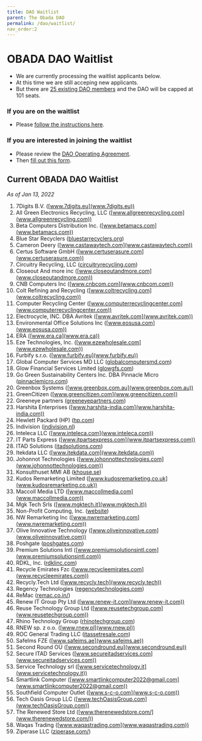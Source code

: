 ```yaml
--- 
title: DAO Waitlist
parent: The Obada DAO
permalink: /dao/waitlist/
nav_order:2
---
```


# OBADA DAO Waitlist

* We are currently processing the waitlist applicants below.
* At this time we are still acceping new applicants.
* But there are [25 existing DAO members](../dao-members/) and the DAO will be capped at 101 seats.

### If you are on the waitlist
* Please [follow the instructions here](../waitlist-processing-instructions).
 
### If you are interested in joining the waitlist
* Please review the [DAO Operating Agreement](https://www.dropbox.com/s/17hgdbl4e5mkuvw/OBADA%20DAO%2C%20LLC%20Operating%20Agreement%20%281.3.2022%29%20-%20Final.pdf?dl=0).
* Then [fill out this form](https://docs.google.com/forms/d/e/1FAIpQLSdr-6CT7zsobF4J65jG_kUxmuCI3_-jGANKRbdbrv8WUzLO5g/viewform).

## Current OBADA DAO Waitlist
_As of Jan 13, 2022_
1. 7Digits B.V. ([www.7digits.eu](www.7digits.eu))
2. All Green Electronics Recycling, LLC ([www.allgreenrecycling.com](www.allgreenrecycling.com))
3. Beta Computers Distribution Inc. ([www.betamacs.com](www.betamacs.com))
4. Blue Star Recyclers ([bluestarrecyclers.org](bluestarrecyclers.org))
5. Cameron Deery ([www.castawaytech.com](www.castawaytech.com))
6. Certus Software GmbH ([www.certuserasure.com](www.certuserasure.com))
7. Circuitry Recycling, LLC ([circuitryrecycling.com](circuitryrecycling.com))
8. Closeout And more inc ([www.closeoutandmore.com](www.closeoutandmore.com))
9. CNB Computers Inc  ([www.cnbcom.com](www.cnbcom.com))
10. Colt Refining and Recycling ([www.coltrecycling.com](www.coltrecycling.com))
11. Computer Recycling Center ([www.computerrecyclingcenter.com](www.computerrecyclingcenter.com))
12. Electrocycle, INC. DBA Avritek ([www.avritek.com](www.avritek.com))
13. Environmental Office Solutions Inc ([www.eosusa.com](www.eosusa.com))
14. ERA ([www.era.ca](www.era.ca))
15. Eze Technologies, Inc. ([www.ezewholesale.com](www.ezewholesale.com))
16. Furbify s.r.o. ([www.furbify.eu](www.furbify.eu))
17. Global Computer Services MD LLC  ([globalcomputersmd.com](globalcomputersmd.com))
18. Glow Financial Services Limited ([glowgfs.com](glowgfs.com))
19. Go Green Sustainability Centers Inc. DBA Pinnacle Micro ([pinnaclemicro.com](pinnaclemicro.com))
20. Greenbox Systems  ([www.greenbox.com.au](www.greenbox.com.au))
21. GreenCitizen ([www.greencitizen.com](www.greencitizen.com))
22. Greeneye partners  ([greeneyepartners.com](greeneyepartners.com))
23. Harshita Enterprises  ([www.harshita-india.com](www.harshita-india.com))
24. Hewlett Packard (HP) ([hp.com](hp.com))
25. Indivision  ([indivision.nl](indivision.nl))
26. Inteleca LLC ([www.inteleca.com](www.inteleca.com))
27. IT Parts Express ([www.itpartsexpress.com](www.itpartsexpress.com))
28. ITAD Solutions ([itadsolutions.com](itadsolutions.com))
29. Itekdata LLC ([www.itekdata.com](www.itekdata.com))
30. Johonnot Technologies ([www.johonnottechnologies.com](www.johonnottechnologies.com))
31. Konsulthuset MMI AB ([khouse.se](khouse.se))
32. Kudos Remarketing Limited  ([www.kudosremarketing.co.uk](www.kudosremarketing.co.uk))
33. Maccoll Media LTD ([www.maccollmedia.com](www.maccollmedia.com))
34. Mgk Tech Srls ([www.mgktech.it](www.mgktech.it))
35. Non-Profit Computing, Inc. ([website](www.idealist.org/en/nonprofit/0a31242e863d4f648a6c6fdca1bba210-non-profit-computing-inc-a-nonprofit-organization-new-york))
36. NW Remarketing Inc ([www.nwremarketing.com](www.nwremarketing.com))
37. Olive Innovative Technology ([www.oliveinnovative.com](www.oliveinnovative.com))
38. Poshgate ([poshgates.com](poshgates.com))
39. Premium Solutions Intl ([www.premiumsolutionsintl.com](www.premiumsolutionsintl.com))
40. RDKL, Inc. ([rdklinc.com](rdklinc.com))
41. Recycle Emirates Fzc ([www.recycleemirates.com](www.recycleemirates.com))
42. Recycly.Tech Ltd ([www.recycly.tech](www.recycly.tech))
43. Regency Technologies ([regencytechnologies.com](regencytechnologies.com))
44. ReMac ([remac.co.in/](remac.co.in/))
45. Renew IT Group Pty Ltd ([www.renew-it.com](www.renew-it.com))
46. Reuse Technology Group Ltd ([www.reusetechgroup.com](www.reusetechgroup.com))
47. Rhino Technology Group ([rhinotechgroup.com](rhinotechgroup.com))
48. RNEW sp. z o.o. ([www.rnew.pl](www.rnew.pl))
49. ROC General Trading LLC ([itassetresale.com](itassetresale.com))
50. SafeIms FZE ([www.safeims.ae](www.safeims.ae))
51. Second Round OÜ ([www.secondround.eu](www.secondround.eu))
52. Secure ITAD Services ([www.secureitadservices.com](www.secureitadservices.com))
53. Service Technology srl ([www.servicetechnology.it](www.servicetechnology.it))
54. Smartlink Computer ([www.smartlinkcomputer2022@gmail.com](www.smartlinkcomputer2022@gmail.com))
55. Southfield Computer Outlet ([www.s-c-o.com](www.s-c-o.com))
56. Tech Oasis Group LLC ([www.techOasisGroup.com](www.techOasisGroup.com))
57. The Renewed Store Ltd ([www.therenewedstore.com/](www.therenewedstore.com/))
58. Waqas Trading  ([www.waqastrading.com](www.waqastrading.com))
59. Ziperase LLC ([ziperase.com/](ziperase.com/))
